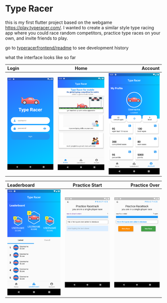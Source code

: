 # Type Racer

this is my first flutter project based on the webgame https://play.typeracer.com/. I wanted to create a similar style type racing app where you could race random competitors, practice type races on your own, and invite friends to play.

go to [typeracerfrontend/readme](typeracerfronted/README.md) to see development history

what the interface looks like so far

| Login                                   |                    Home                    |                                     Account |
| :-------------------------------------- | :----------------------------------------: | ------------------------------------------: |
| ![login](screenshots/update1/login.png) | ![home](screenshots/update1/gamemodes.png) | ![account](screenshots/update1/account.png) |

| Leaderboard                                         |                    Practice Start                     |                                            Practice Over |
| :-------------------------------------------------- | :---------------------------------------------------: | -------------------------------------------------------: |
| ![leaderboard](screenshots/update1/leaderboard.png) | ![practice_start](screenshots/update1/typingtest.png) | ![practice_over](screenshots/update1/typingtestover.png) |

